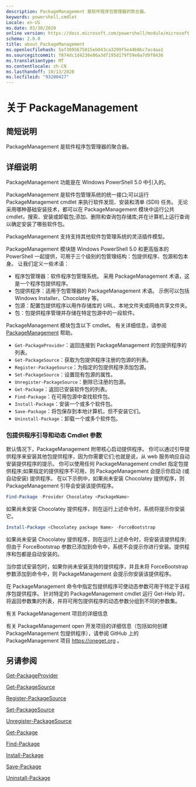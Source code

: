 ```yaml
---
description: PackageManagement 是软件程序包管理器的聚合器。
keywords: powershell,cmdlet
Locale: en-US
ms.date: 03/30/2020
online version: https://docs.microsoft.com/powershell/module/microsoft.powershell.core/about/about_packagemanagement?view=powershell-7.1&WT.mc_id=ps-gethelp
schema: 2.0.0
title: about_PackageManagement
ms.openlocfilehash: 5af3095675015eb043ca3299f5e44b0bc7ac4aa1
ms.sourcegitcommit: f874dc1d4236e06a3df195d179f59e0a7d9f8436
ms.translationtype: MT
ms.contentlocale: zh-CN
ms.lasthandoff: 10/13/2020
ms.locfileid: "93200427"
---
```

# <a name="about-packagemanagement"></a>关于 PackageManagement

## <a name="short-description"></a>简短说明
PackageManagement 是软件程序包管理器的聚合器。

## <a name="long-description"></a>详细说明

PackageManagement 功能是在 Windows PowerShell 5.0 中引入的。

PackageManagement 是软件包管理系统的统一接口;可以运行 PackageManagement cmdlet 来执行软件发现、安装和清单 (SDII) 任务。 无论采用哪种基础安装技术，都可以在 PackageManagement 模块中运行公共 cmdlet，搜索、安装或卸载包;添加、删除和查询包存储库;并在计算机上运行查询以确定安装了哪些软件包。

PackageManagement 支持支持其他软件包管理系统的灵活插件模型。

PackageManagement 模块随 Windows PowerShell 5.0 和更高版本的 PowerShell 一起提供，可用于三个级别的包管理结构：包提供程序、包源和包本身。 让我们定义一些术语：

- 程序包管理器：软件程序包管理系统。 采用 PackageManagement 术语，这是一个程序包提供程序。
- 包提供程序：适用于包管理器的 PackageManagement 术语。 示例可以包括 Windows Installer、Chocolatey 等。
- 包源：配置包提供程序以用作存储库的 URL、本地文件夹或网络共享文件夹。
- 包：包提供程序管理并存储在特定包源中的一段软件。

PackageManagement 模块包含以下 cmdlet。 有关详细信息，请参阅 [PackageManagement](/powershell/module/packagemanagement) 帮助。

- `Get-PackageProvider`：返回连接到 PackageManagement 的包提供程序的列表。
- `Get-PackageSource`：获取为包提供程序注册的包源的列表。
- `Register-PackageSource`：为指定的包提供程序添加包源。
- `Set-PackageSource`：设置现有包源的属性。
- `Unregister-PackageSource`：删除已注册的包源。
- `Get-Package`：返回已安装软件包的列表。
- `Find-Package`：在可用包源中查找软件包。
- `Install-Package`：安装一个或多个软件包。
- `Save-Package`：将包保存到本地计算机，但不安装它们。
- `Uninstall-Package`：卸载一个或多个软件包。

### <a name="package-provider-bootstrapping-and-dynamic-cmdlet-parameters"></a>包提供程序引导和动态 Cmdlet 参数

默认情况下，PackageManagement 附带核心启动提供程序。 你可以通过引导提供程序来安装其他包提供程序，因为你需要它们;也就是说，从 web 服务响应自动安装提供程序的提示。 你可以使用任何 PackageManagement cmdlet 指定包提供程序;如果指定的提供程序不可用，则 PackageManagement 会提示你启动 (或自动安装) 提供程序。 在以下示例中，如果尚未安装 Chocolatey 提供程序，则 PackageManagement 引导会安装该提供程序。

```powershell
Find-Package -Provider Chocolatey <PackageName>
```

如果尚未安装 Chocolatey 提供程序，则在运行上述命令时，系统将提示你安装它。

```powershell
Install-Package <Chocolatey package Name> -ForceBootstrap
```

如果尚未安装 Chocolatey 提供程序，则在运行上述命令时，将安装该提供程序;但由于 ForceBootstrap 参数已添加到命令中，系统不会提示你进行安装。提供程序和包都是自动安装的。

当你尝试安装包时，如果你尚未安装支持的提供程序，并且未将 ForceBootstrap 参数添加到命令中，则 PackageManagement 会提示你安装该提供程序。

在 PackageManagement 命令中指定包提供程序可使动态参数可用于特定于该程序包提供程序。 针对特定的 PackageManagement cmdlet 运行 Get-Help 时，将返回参数集的列表，并将可用包提供程序的动态参数分组到不同的参数集。

有关 PackageManagement 项目的详细信息

有关 PackageManagement open 开发项目的详细信息（包括如何创建 PackageManagement 包提供程序），请参阅 GitHub 上的 PackageManagement 项目 https://oneget.org 。

## <a name="see-also"></a>另请参阅

[Get-PackageProvider](xref:PackageManagement.Get-PackageProvider)

[Get-PackageSource](xref:PackageManagement.Get-PackageSource)

[Register-PackageSource](xref:PackageManagement.Register-PackageSource)

[Set-PackageSource](xref:PackageManagement.Set-PackageSource)

[Unregister-PackageSource](xref:PackageManagement.Unregister-PackageSource)

[Get-Package](xref:PackageManagement.Get-Package)

[Find-Package](xref:PackageManagement.Find-Package)

[Install-Package](xref:PackageManagement.Install-Package)

[Save-Package](xref:PackageManagement.Save-Package)

[Uninstall-Package](xref:PackageManagement.Uninstall-Package)

